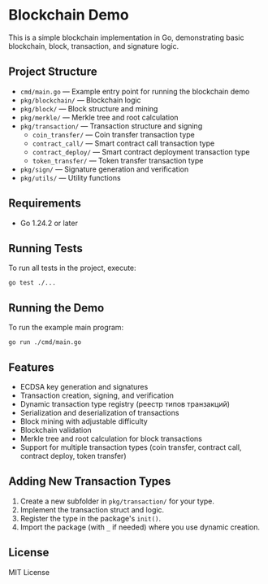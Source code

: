 # Blockchain Demo

This is a simple blockchain implementation in Go, demonstrating basic blockchain, block, transaction, and signature logic.

## Project Structure

- `cmd/main.go` — Example entry point for running the blockchain demo
- `pkg/blockchain/` — Blockchain logic
- `pkg/block/` — Block structure and mining
- `pkg/merkle/` — Merkle tree and root calculation
- `pkg/transaction/` — Transaction structure and signing
  - `coin_transfer/` — Coin transfer transaction type
  - `contract_call/` — Smart contract call transaction type
  - `contract_deploy/` — Smart contract deployment transaction type
  - `token_transfer/` — Token transfer transaction type
- `pkg/sign/` — Signature generation and verification
- `pkg/utils/` — Utility functions

## Requirements

- Go 1.24.2 or later

## Running Tests

To run all tests in the project, execute:

```
go test ./...
```

## Running the Demo

To run the example main program:

```
go run ./cmd/main.go
```

## Features

- ECDSA key generation and signatures
- Transaction creation, signing, and verification
- Dynamic transaction type registry (реестр типов транзакций)
- Serialization and deserialization of transactions
- Block mining with adjustable difficulty
- Blockchain validation
- Merkle tree and root calculation for block transactions
- Support for multiple transaction types (coin transfer, contract call, contract deploy, token transfer)

## Adding New Transaction Types

1. Create a new subfolder in `pkg/transaction/` for your type.
2. Implement the transaction struct and logic.
3. Register the type in the package's `init()`.
4. Import the package (with `_` if needed) where you use dynamic creation.

## License

MIT License

